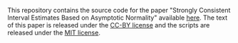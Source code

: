 This repository contains the source code for the paper "Strongly Consistent Interval Estimates Based on Asymptotic Normality" available [here](http://dx.doi.org/10.13140/RG.2.2.27790.13124).  The text of this paper is released under the [CC-BY license](LICENSE.md) and the scripts are released under the [MIT license](R/LICENSE.md).